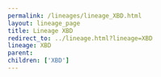 ```yaml
---
permalink: /lineages/lineage_XBD.html
layout: lineage_page
title: Lineage XBD
redirect_to: ../lineage.html?lineage=XBD
lineage: XBD
parent: 
children: ['XBD']
---
```

